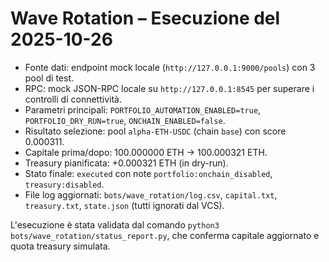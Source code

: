 # Wave Rotation – Esecuzione del 2025-10-26

- Fonte dati: endpoint mock locale (`http://127.0.0.1:9000/pools`) con 3 pool di test.
- RPC: mock JSON-RPC locale su `http://127.0.0.1:8545` per superare i controlli di connettività.
- Parametri principali: `PORTFOLIO_AUTOMATION_ENABLED=true`, `PORTFOLIO_DRY_RUN=true`, `ONCHAIN_ENABLED=false`.
- Risultato selezione: pool `alpha-ETH-USDC` (chain `base`) con score 0.000311.
- Capitale prima/dopo: 100.000000 ETH → 100.000321 ETH.
- Treasury pianificata: +0.000321 ETH (in dry-run).
- Stato finale: `executed` con note `portfolio:onchain_disabled`, `treasury:disabled`.
- File log aggiornati: `bots/wave_rotation/log.csv`, `capital.txt`, `treasury.txt`, `state.json` (tutti ignorati dal VCS).

L'esecuzione è stata validata dal comando `python3 bots/wave_rotation/status_report.py`, che conferma capitale aggiornato e quota treasury simulata.
